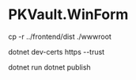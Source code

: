 # PKVault.WinForm

cp -r ../frontend/dist ./wwwroot

dotnet dev-certs https --trust

dotnet run
dotnet publish
